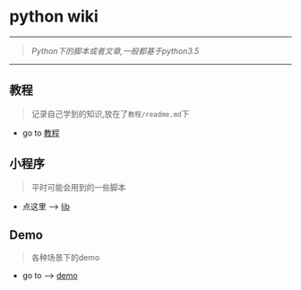 # python wiki

---
> *Python下的脚本或者文章,一般都基于python3.5*
---

## 教程
> 记录自己学到的知识,放在了`教程/readme.md`下

- go to [教程](./教程/readme.md)

## 小程序
> 平时可能会用到的一些脚本

- 点这里 --> [lib](./lib/readme.md)

## Demo
> 各种场景下的demo

- go to --> [demo](./demo/readme.md)